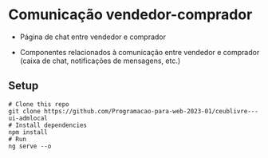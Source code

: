 # Comunicação vendedor-comprador

- Página de chat entre vendedor e comprador

- Componentes relacionados à comunicação entre vendedor e comprador (caixa de chat, notificações de mensagens, etc.)

## Setup
```
# Clone this repo
git clone https://github.com/Programacao-para-web-2023-01/ceublivre---ui-admlocal
# Install dependencies
npm install
# Run
ng serve --o
```